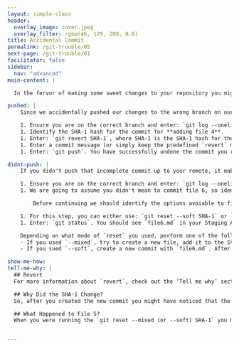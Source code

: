 ```yaml
---
layout: simple-class
header:
  overlay_image: cover.jpeg
  overlay_filter: rgba(46, 129, 200, 0.6)
title: Accidental Commit
permalink: /git-trouble/05
next-page: /git-trouble/01
facilitator: false
sidebar:
  nav: "advanced"
main-content: |  

  In the fervor of making some sweet changes to your repository you might from time to time, accidentally commit some changes to a branch before you were actually ready to commit it. This mistake can be quickly fixed and you can get back to making your project :sparkle:.

pushed: |
    Since we accidentally pushed our changes to the wrong branch on our remote, we need to `revert` the commit (or commits) to prevent them creating any problems for other collaborators.

    1. Ensure you are on the correct branch and enter: `git log --oneline`.
    1. Identify the SHA-1 hash for the commit for **adding file 4**.
    1. Enter: `git revert SHA-1`, where SHA-1 is the SHA-1 hash for the commit where you created **file 4**.
    1. Enter a commit message (or simply keep the predefined `revert` message) and close the editor.
    1. Enter: `git push`. You have successfully undone the commit you recently `push`ed to your remote.   

didnt-push: |
    If you didn't push that incomplete commit up to your remote, it makes it =a little bit easier to resolve this misstep.

    1. Ensure you are on the correct branch and enter: `git log --oneline`.
    1. We are going to assume you didn't mean to commit file 6, so identify the SHA-1 hash for the **adding file 5** commit.

        Before continuing we should identify the options avaiable to fix this mistake. If you want to add additional files to the commit, you can use `git reset --soft`, if you need to make changes to `file6.md`, you should use `git reset --mixed`.

    1. For this step, you can either use: `git reset --soft SHA-1` or `git reset --mixed SHA-1`, where SHA-1 is the SHA-1 hash associated with the **adding file 5** commit. Typically you would use `--mixed` if you wanted to modify `file6.md`, if you just want to add additional files to the commit but leave `file6.md` as it is, you can use `--soft`.  
    1. Enter: `git status`. You should see `file6.md` in your Staging Area (`--soft`) or Working Directory (`--mixed`).

    Depending on what mode of `reset` you used, perform one of the following bonus steps:
    - If you used `--mixed`, try to create a new file, add it to the Staging Area, and create a new commit. After creating the new commit, run `git status` and identify the SHA-1 associated with the new commit.
    - If you sued `--soft`, create a new commit with `file6.md`. After committing it, run `git log --oneline` and identify the SHA-1 associated with the new commit.

show-me-how:
tell-me-why: |
  ## Revert
  For more information about `revert`, check out the ‘Tell me why’ section in the [Commit Broke Everything!](/on-demand/reset/fc-06) scenario.

  ## Why Did the SHA-1 Change?
  So, after you created the new commit you might have noticed that the SHA-1 associated with the commit for `file6.md` is now different. That is because the SHA-1 doesn't just identify the file (or files) that have been committed. It also contains additional information like Date, Time, Author, and other information. So, even though you might have created a commit with the exact same file from before, you will have a completely new SHA-1 hash for the commit. Pretty cool, huh?

  ## What Happened to File 5?
  When you were running the `git reset --mixed (or --soft) SHA-1` you might have expected `file5.md` to be included in the files that got sent to the Staging Area or Working Directory. In the 'Tell Me Why' section of the [Committed to the Wrong Branch](/on-demand/reset/fc-04) scenario, we describe a similar situation (What Happened to File 4?). If you want additional context as to why `file5.md` didn't get grabbed when you used `reset`, review that section.


---
```

